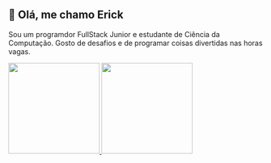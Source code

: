 ## 🙂 Olá, me chamo Erick

Sou um programdor FullStack Junior e estudante de Ciência da Computação. Gosto de desafios e de programar coisas divertidas nas horas vagas.

<!--## 🐱‍👤 Skills -->

<div>
  <a href="https://github.com/erickmacena1">
  <img height="180em" src="https://github-readme-stats.vercel.app/api?username=erickmacena1&show_icons=true&theme=gruvbox&include_all_commits=true&count_private=true"/>
  <img height="180em" src="https://github-readme-stats.vercel.app/api/top-langs/?username=erickmacena1&layout=compact&langs_count=7&theme=gruvbox"/>
</div>

